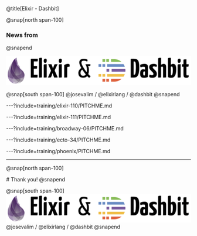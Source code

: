 @title[Elixir - Dashbit]

@snap[north span-100]
### News from
@snapend

![](assets/img/elixir-dashbit-splash.png)

@snap[south span-100]
@josevalim / @elixirlang / @dashbit
@snapend

---?include=training/elixir-110/PITCHME.md

---?include=training/elixir-111/PITCHME.md

---?include=training/broadway-06/PITCHME.md

---?include=training/ecto-34/PITCHME.md

---?include=training/phoenix/PITCHME.md

---

@snap[north span-100]
<p>
# Thank you!
@snapend

@snap[south span-100]
![height=90](assets/img/elixir-dashbit-splash.png)
@josevalim / @elixirlang / @dashbit
@snapend

